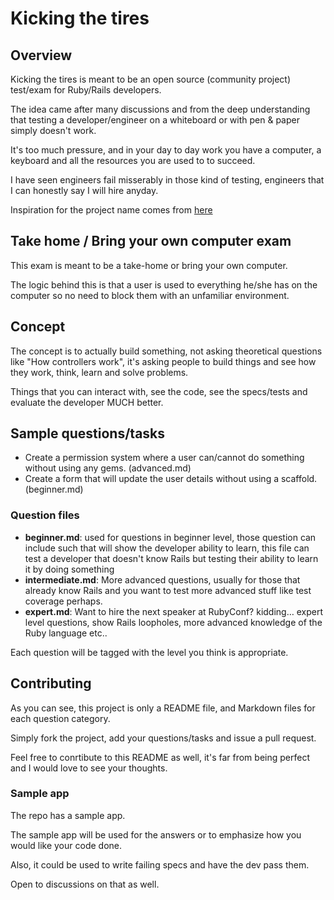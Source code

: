 # Kicking the tires

## Overview
Kicking the tires is meant to be an open source (community project) test/exam for Ruby/Rails developers.

The idea came after many discussions and from the deep understanding that testing a developer/engineer on a whiteboard or with pen & paper simply doesn't work.

It's too much pressure, and in your day to day work you have a computer, a keyboard and all the resources you are used to to succeed.

I have seen engineers fail misserably in those kind of testing, engineers that I can honestly say I will hire anyday.

Inspiration for the project name comes from [here](http://gettingreal.37signals.com/ch08_Kick_the_Tires.php)

## Take home / Bring your own computer exam
This exam is meant to be a take-home or bring your own computer.

The logic behind this is that a user is used to everything he/she has on the computer so no need  to block them with an unfamiliar environment.

## Concept
The concept is to actually build something, not asking theoretical questions like "How controllers work", it's asking people to build things and see how they work, think, learn and solve problems.

Things that you can interact with, see the code, see the specs/tests and evaluate the developer MUCH better.

## Sample questions/tasks
* Create a permission system where a user can/cannot do something without using any gems. (advanced.md)
* Create a form that will update the user details without using a scaffold. (beginner.md)

### Question files
* **beginner.md**: used for questions in beginner level, those question can include such that will show the developer ability to learn, this file can test a developer that doesn't know Rails but testing their ability to learn it by doing something
* **intermediate.md**: More advanced questions, usually for those that already know Rails and you want to test more advanced stuff like test coverage perhaps.
* **expert.md**: Want to hire the next speaker at RubyConf? kidding… expert level questions, show Rails loopholes, more advanced knowledge of the Ruby language etc..

Each question will be tagged with the level you think is appropriate.

## Contributing
As you can see, this project is only a README file, and Markdown files for each question category.

Simply fork the project, add your questions/tasks and issue a pull request.

Feel free to conrtibute to this README as well, it's far from being perfect and I would love to see your thoughts.

### Sample app
The repo has a sample app.

The sample app will be used for the answers or to emphasize how you would like your code done.

Also, it could be used to write failing specs and have the dev pass them.

Open to discussions on that as well.